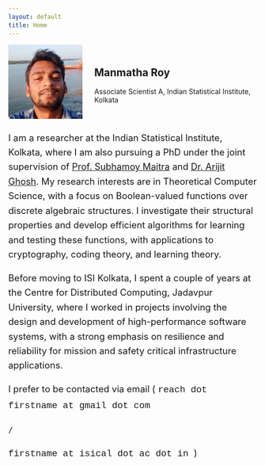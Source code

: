 ```yaml
---
layout: default
title: Home
---
```




<style>
.hero {
  display: flex;
  align-items: center;
  gap: 1.5rem;
}

/* Mobile first: stack vertically on small screens */
@media (max-width: 767px) {
  .hero {
    flex-direction: column;
    align-items: center;
    text-align: center;
  }
  .hero img.profile-photo {
    order: 1;
    max-width: 150px;
    width: 100%;
    height: auto;
  }
  .hero .hero-text {
    order: 2;
  }
  .hero .cta {
    order: 3;
    margin-top: 0.5rem;
  }
  .about {
    margin-top: 2rem;
    padding: 0 1rem;
  }
}
</style>

<section class="hero">
  <img src="/assets/profile.jpg" alt="Profile photo" class="profile-photo" />
  <div class="hero-text">
    <h1>Manmatha Roy</h1>
    <p class="lead">Associate Scientist A, Indian Statistical Institute, Kolkata</p>
  </div>
</section>

<section class="about" style="font-size: 1.15rem; line-height: 1.6; max-width: 700px; margin: 1.5rem auto;">
<p>
  I am a researcher at the Indian Statistical Institute, Kolkata, where I am also pursuing a PhD under the joint supervision of 
  <a href="https://isi.irins.org/profile/61161" target="_blank">Prof. Subhamoy Maitra</a> and 
  <a href="https://sites.google.com/site/homepagearijitghosh/" target="_blank">Dr. Arijit Ghosh</a>. 
  My research interests are in Theoretical Computer Science, with a focus on Boolean-valued functions over discrete algebraic structures. 
  I investigate their structural properties and develop efficient algorithms for learning and testing these functions, 
  with applications to cryptography, coding theory, and learning theory.
</p>

<p>
Before moving to ISI Kolkata, I spent a couple of years at the Centre for Distributed Computing, Jadavpur University, where I worked in projects involving the design and development of high-performance software systems, with a strong emphasis on resilience and reliability for mission and safety critical infrastructure applications.
</p>

<!-- 

<p>
  You may find my resume  
  <a href="assets/docs/resume.pdf" target="_blank">here</a>. 
</p>

-->

<p>
  <!-- Feel free to reach me at <img src="assets/email.png" alt="Email Address" style="vertical-align: middle;"> -->
  I prefer to be contacted via email 
  (
  <span style="font-family: 'Courier New', Courier, monospace;">
    reach dot firstname at  gmail dot com
  </span>

    /  

  <span style="font-family: 'Courier New', Courier, monospace;">
    firstname at  isical dot ac dot in
  </span>
    )
</p>


</section>



